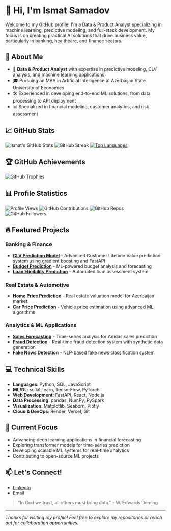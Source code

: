 # 👋 Hi, I'm Ismat Samadov

Welcome to my GitHub profile! I'm a Data & Product Analyst specializing in machine learning, predictive modeling, and full-stack development. My focus is on creating practical AI solutions that drive business value, particularly in banking, healthcare, and finance sectors.

## 🚀 About Me
- 💼 **Data & Product Analyst** with expertise in predictive modeling, CLV analysis, and machine learning applications
- 🎓 Pursuing an MBA in Artificial Intelligence at Azerbaijan State University of Economics
- 🛠️ Experienced in developing end-to-end ML solutions, from data processing to API deployment
- 📊 Specialized in financial modeling, customer analytics, and risk assessment

## 📈 GitHub Stats
![Ismat's GitHub Stats](https://github-readme-stats.vercel.app/api?username=Ismat-Samadov&show_icons=true&theme=radical)
![GitHub Streak](https://github-readme-streak-stats.herokuapp.com/?user=Ismat-Samadov&theme=radical)
[![Top Languages](https://github-readme-stats.vercel.app/api/top-langs/?username=Ismat-Samadov&layout=compact&theme=radical)](https://github.com/anuraghazra/github-readme-stats)

## 🏆 GitHub Achievements
![GitHub Trophies](https://github-profile-trophy.vercel.app/?username=Ismat-Samadov&theme=radical&no-frame=true&margin-w=5)

## 📊 Profile Statistics
![Profile Views](https://komarev.com/ghpvc/?username=Ismat-Samadov&color=blueviolet)
![GitHub Contributions](https://img.shields.io/badge/Contributions-100%2B-brightgreen)
![GitHub Repos](https://img.shields.io/badge/Repositories-30%2B-blue)
![GitHub Followers](https://img.shields.io/badge/Followers-500%2B-yellow)

## 🔥 Featured Projects

### Banking & Finance
- [**CLV Prediction Model**](https://clv-model.onrender.com/) - Advanced Customer Lifetime Value prediction system using gradient boosting and FastAPI
- [**Budget Prediction**](https://github.com/Ismat-Samadov/Budget_Prediction) - ML-powered budget analysis and forecasting
- [**Loan Eligibility Prediction**](https://github.com/Ismat-Samadov/Loan_Eligiblity) - Automated loan assessment system

### Real Estate & Automotive
- [**Home Price Prediction**](https://github.com/Ismat-Samadov/Home_Price_Prediciton) - Real estate valuation model for Azerbaijan market
- [**Car Price Prediction**](https://github.com/Ismat-Samadov/Car_Price_Prediction) - Vehicle price estimation using advanced ML algorithms

### Analytics & ML Applications
- [**Sales Forecasting**](https://github.com/Ismat-Samadov/Sales_Forecasting) - Time-series analysis for Adidas sales prediction
- [**Fraud Detection**](https://github.com/Ismat-Samadov/fraud_detection) - Real-time fraud detection system with synthetic data generation
- [**Fake News Detection**](https://github.com/Ismat-Samadov/Fake_News_Detection) - NLP-based fake news classification system

## 💻 Technical Skills
- **Languages**: Python, SQL, JavaScript
- **ML/DL**: scikit-learn, TensorFlow, PyTorch
- **Web Development**: FastAPI, React, Node.js
- **Data Processing**: pandas, NumPy, PySpark
- **Visualization**: Matplotlib, Seaborn, Plotly
- **Cloud & DevOps**: Render, Vercel, Git

## 🌱 Current Focus
- Advancing deep learning applications in financial forecasting
- Exploring transformer models for time-series prediction
- Developing scalable ML systems for real-time analytics
- Contributing to open-source ML projects

## 📫 Let's Connect!
- [LinkedIn](https://www.linkedin.com/in/ismatsamadov)
- [Email](mailto:ismetsemedov@gmail.com)

> "In God we trust, all others must bring data." - W. Edwards Deming

---
*Thanks for visiting my profile! Feel free to explore my repositories or reach out for collaboration opportunities.*
